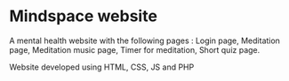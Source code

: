 # Mindspace website

A mental health website with the following pages : Login page,
  Meditation page,
  Meditation music page,
  Timer for meditation,
  Short quiz page.

Website developed using HTML, CSS, JS and PHP
